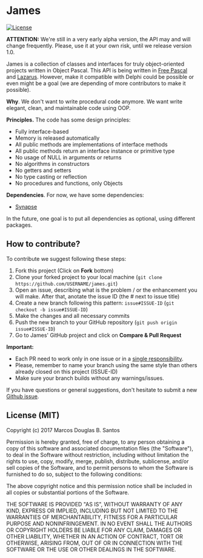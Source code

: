 # James

[![License](https://img.shields.io/badge/license-MIT-green.svg)](https://github.com/mdbs99/james/blob/master/README.md)

**ATTENTION:** We're still in a very early alpha version, the API may and will change frequently. Please, use it at your own risk, until we release version 1.0.

James is a collection of classes and interfaces for truly object-oriented projects written in Object Pascal.
This API is being written in [Free Pascal](https://freepascal.org/) and [Lazarus](http://www.lazarus-ide.org/). However, make it compatible with Delphi could be possible or even might be a goal (we are depending of more contributors to make it possible).

**Why**. We don't want to write procedural code anymore. We want write elegant, clean, and maintainable code using OOP.

**Principles.** The code has some design principles:

* Fully interface-based
* Memory is released automatically
* All public methods are implementations of interface methods
* All public methods return an interface instance or primitive type
* No usage of NULL in arguments or returns
* No algorithms in constructors
* No getters and setters
* No type casting or reflection
* No procedures and functions, only Objects

**Dependencies**. For now, we have some dependencies:

* [Synapse](http://synapse.ararat.cz/doku.php/download)

In the future, one goal is to put all dependencies as optional, using different packages.

## How to contribute?

To contribute we suggest following these steps:

1. Fork this project (Click on **Fork** bottom)
2. Clone your forked project to your local machine (`git clone
https://github.com/USERNAME/james.git`)
3. Open an issue, describing what is the problem / or the enhancement you will
make. After that, anotate the issue ID (the # next to issue title)
4. Create a new branch following this pattern: `issue#ISSUE-ID` (`git checkout -b issue#ISSUE-ID`)
5. Make the changes and all necessary commits
6. Push the new branch to your GitHub repository (`git push origin issue#ISSUE-ID`)
7. Go to James' GitHub project and click on **Compare & Pull Request**

**Important:**
- Each PR need to work only in one issue or in a [single responsibility](https://en.wikipedia.org/wiki/Single_responsibility_principle).
- Please, remember to name your branch using the same style than others already
closed on this project (ISSUE-ID)
- Make sure your branch builds without any warnings/issues.

If you have questions or general suggestions, don't hesitate to submit
a new [Github issue](https://github.com/mdbs99/james/issues/new).

## License (MIT)

Copyright (c) 2017 Marcos Douglas B. Santos

Permission is hereby granted, free of charge, to any person obtaining a copy
of this software and associated documentation files (the "Software"), to deal
in the Software without restriction, including without limitation the rights
to use, copy, modify, merge, publish, distribute, sublicense, and/or sell
copies of the Software, and to permit persons to whom the Software is
furnished to do so, subject to the following conditions:

The above copyright notice and this permission notice shall be included in all
copies or substantial portions of the Software.

THE SOFTWARE IS PROVIDED "AS IS", WITHOUT WARRANTY OF ANY KIND, EXPRESS OR
IMPLIED, INCLUDING BUT NOT LIMITED TO THE WARRANTIES OF MERCHANTABILITY,
FITNESS FOR A PARTICULAR PURPOSE AND NONINFRINGEMENT. IN NO EVENT SHALL THE
AUTHORS OR COPYRIGHT HOLDERS BE LIABLE FOR ANY CLAIM, DAMAGES OR OTHER
LIABILITY, WHETHER IN AN ACTION OF CONTRACT, TORT OR OTHERWISE, ARISING FROM,
OUT OF OR IN CONNECTION WITH THE SOFTWARE OR THE USE OR OTHER DEALINGS IN THE
SOFTWARE.
